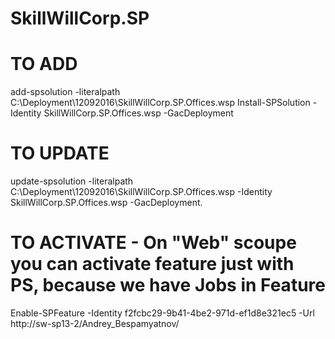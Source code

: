 # SkillWillCorp.SP

# TO ADD
add-spsolution -literalpath C:\Deployment\12092016\SkillWillCorp.SP.Offices.wsp
Install-SPSolution -Identity SkillWillCorp.SP.Offices.wsp -GacDeployment

# TO UPDATE
update-spsolution -literalpath C:\Deployment\12092016\SkillWillCorp.SP.Offices.wsp -Identity SkillWillCorp.SP.Offices.wsp -GacDeployment.

# TO ACTIVATE - On "Web" scoupe you can activate feature just with PS, because we have Jobs in Feature 
Enable-SPFeature -Identity f2fcbc29-9b41-4be2-971d-ef1d8e321ec5 -Url http://sw-sp13-2/Andrey_Bespamyatnov/
